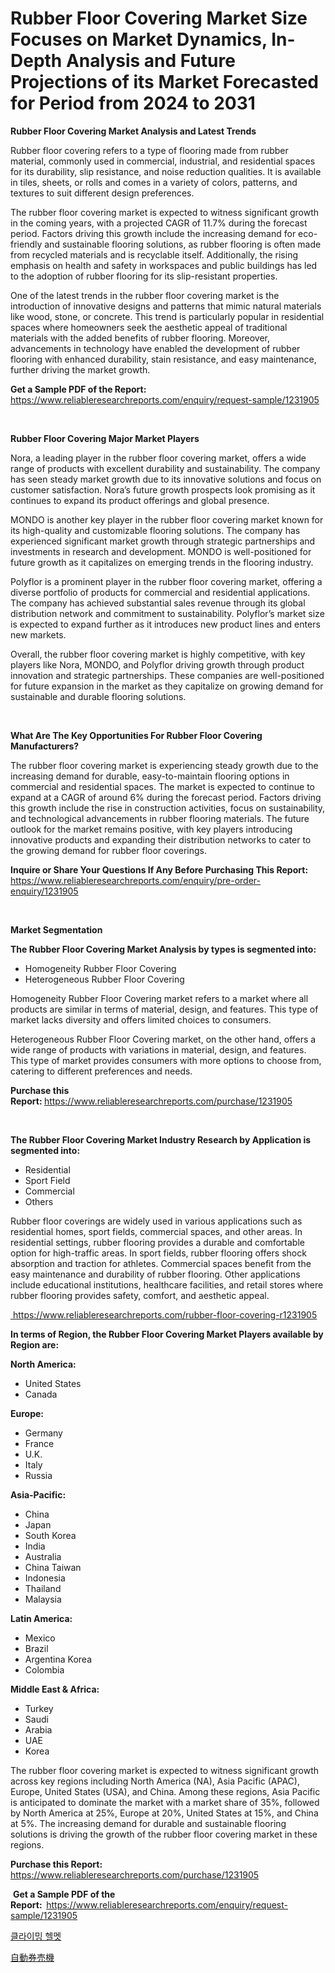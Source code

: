 <p><h1>Rubber Floor Covering Market Size Focuses on Market Dynamics, In-Depth Analysis and Future Projections of its Market Forecasted for Period from 2024 to 2031</h1></p><p><strong>Rubber Floor Covering Market Analysis and Latest Trends</strong></p>
<p><p>Rubber floor covering refers to a type of flooring made from rubber material, commonly used in commercial, industrial, and residential spaces for its durability, slip resistance, and noise reduction qualities. It is available in tiles, sheets, or rolls and comes in a variety of colors, patterns, and textures to suit different design preferences.</p><p>The rubber floor covering market is expected to witness significant growth in the coming years, with a projected CAGR of 11.7% during the forecast period. Factors driving this growth include the increasing demand for eco-friendly and sustainable flooring solutions, as rubber flooring is often made from recycled materials and is recyclable itself. Additionally, the rising emphasis on health and safety in workspaces and public buildings has led to the adoption of rubber flooring for its slip-resistant properties.</p><p>One of the latest trends in the rubber floor covering market is the introduction of innovative designs and patterns that mimic natural materials like wood, stone, or concrete. This trend is particularly popular in residential spaces where homeowners seek the aesthetic appeal of traditional materials with the added benefits of rubber flooring. Moreover, advancements in technology have enabled the development of rubber flooring with enhanced durability, stain resistance, and easy maintenance, further driving the market growth.</p></p>
<p><strong>Get a Sample PDF of the Report:&nbsp;</strong> <a href="https://www.reliableresearchreports.com/enquiry/request-sample/1231905">https://www.reliableresearchreports.com/enquiry/request-sample/1231905</a></p>
<p>&nbsp;</p>
<p><strong>Rubber Floor Covering Major Market Players</strong></p>
<p><p>Nora, a leading player in the rubber floor covering market, offers a wide range of products with excellent durability and sustainability. The company has seen steady market growth due to its innovative solutions and focus on customer satisfaction. Nora’s future growth prospects look promising as it continues to expand its product offerings and global presence.</p><p>MONDO is another key player in the rubber floor covering market known for its high-quality and customizable flooring solutions. The company has experienced significant market growth through strategic partnerships and investments in research and development. MONDO is well-positioned for future growth as it capitalizes on emerging trends in the flooring industry.</p><p>Polyflor is a prominent player in the rubber floor covering market, offering a diverse portfolio of products for commercial and residential applications. The company has achieved substantial sales revenue through its global distribution network and commitment to sustainability. Polyflor’s market size is expected to expand further as it introduces new product lines and enters new markets.</p><p>Overall, the rubber floor covering market is highly competitive, with key players like Nora, MONDO, and Polyflor driving growth through product innovation and strategic partnerships. These companies are well-positioned for future expansion in the market as they capitalize on growing demand for sustainable and durable flooring solutions.</p></p>
<p>&nbsp;</p>
<p><strong>What Are The Key Opportunities For Rubber Floor Covering Manufacturers?</strong></p>
<p><p>The rubber floor covering market is experiencing steady growth due to the increasing demand for durable, easy-to-maintain flooring options in commercial and residential spaces. The market is expected to continue to expand at a CAGR of around 6% during the forecast period. Factors driving this growth include the rise in construction activities, focus on sustainability, and technological advancements in rubber flooring materials. The future outlook for the market remains positive, with key players introducing innovative products and expanding their distribution networks to cater to the growing demand for rubber floor coverings.</p></p>
<p><strong>Inquire or Share Your Questions If Any Before Purchasing This Report:</strong> <a href="https://www.reliableresearchreports.com/enquiry/pre-order-enquiry/1231905">https://www.reliableresearchreports.com/enquiry/pre-order-enquiry/1231905</a></p>
<p>&nbsp;</p>
<p><strong>Market Segmentation</strong></p>
<p><strong>The Rubber Floor Covering Market Analysis by types is segmented into:</strong></p>
<p><ul><li>Homogeneity Rubber Floor Covering</li><li>Heterogeneous Rubber Floor Covering</li></ul></p>
<p><p>Homogeneity Rubber Floor Covering market refers to a market where all products are similar in terms of material, design, and features. This type of market lacks diversity and offers limited choices to consumers.</p><p>Heterogeneous Rubber Floor Covering market, on the other hand, offers a wide range of products with variations in material, design, and features. This type of market provides consumers with more options to choose from, catering to different preferences and needs.</p></p>
<p><strong>Purchase this Report:&nbsp;</strong><a href="https://www.reliableresearchreports.com/purchase/1231905">https://www.reliableresearchreports.com/purchase/1231905</a></p>
<p>&nbsp;</p>
<p><strong>The Rubber Floor Covering Market Industry Research by Application is segmented into:</strong></p>
<p><ul><li>Residential</li><li>Sport Field</li><li>Commercial</li><li>Others</li></ul></p>
<p><p>Rubber floor coverings are widely used in various applications such as residential homes, sport fields, commercial spaces, and other areas. In residential settings, rubber flooring provides a durable and comfortable option for high-traffic areas. In sport fields, rubber flooring offers shock absorption and traction for athletes. Commercial spaces benefit from the easy maintenance and durability of rubber flooring. Other applications include educational institutions, healthcare facilities, and retail stores where rubber flooring provides safety, comfort, and aesthetic appeal.</p></p>
<p><a href="https://www.reliableresearchreports.com/rubber-floor-covering-r1231905">&nbsp;https://www.reliableresearchreports.com/rubber-floor-covering-r1231905</a></p>
<p><strong>In terms of Region, the Rubber Floor Covering Market Players available by Region are:</strong></p>
<p>
    <p> <strong> North America: </strong>
        <ul>
            <li>United States</li>
            <li>Canada</li>
        </ul>
        </p> 
    <p> <strong> Europe: </strong>
        <ul>
            <li>Germany</li>
            <li>France</li>
            <li>U.K.</li>
            <li>Italy</li>
            <li>Russia</li>
        </ul>
        </p> 
    <p> <strong> Asia-Pacific: </strong>
        <ul>
            <li>China</li>
            <li>Japan</li>
            <li>South Korea</li>
            <li>India</li>
            <li>Australia</li>
            <li>China Taiwan</li>
            <li>Indonesia</li>
            <li>Thailand</li>
            <li>Malaysia</li>
        </ul>
        </p> 
    <p> <strong> Latin America: </strong>
        <ul>
            <li>Mexico</li>
            <li>Brazil</li>
            <li>Argentina Korea</li>
            <li>Colombia</li>
        </ul>
        </p> 
    <p> <strong> Middle East & Africa: </strong>
        <ul>
            <li>Turkey</li>
            <li>Saudi</li>
            <li>Arabia</li>
            <li>UAE</li>
            <li>Korea</li>
        </ul>
    </p>
    </p>
<p><p>The rubber floor covering market is expected to witness significant growth across key regions including North America (NA), Asia Pacific (APAC), Europe, United States (USA), and China. Among these regions, Asia Pacific is anticipated to dominate the market with a market share of 35%, followed by North America at 25%, Europe at 20%, United States at 15%, and China at 5%. The increasing demand for durable and sustainable flooring solutions is driving the growth of the rubber floor covering market in these regions.</p></p>
<p><strong>Purchase this Report: </strong><a href="https://www.reliableresearchreports.com/purchase/1231905">https://www.reliableresearchreports.com/purchase/1231905</a></p>
<p>&nbsp;<strong>Get a Sample PDF of the Report:&nbsp;&nbsp;</strong><a href="https://www.reliableresearchreports.com/enquiry/request-sample/1231905">https://www.reliableresearchreports.com/enquiry/request-sample/1231905</a></p>
<p><strong></strong></p>
<p><p><a href="https://github.com/msujons1512/Market-Research-Report-List-2/blob/main/139418039200.md">클라이밍 헬멧</a></p><p><a href="https://medium.com/@alenaieme/2024%E5%B9%B4%E3%81%8B%E3%82%892031%E5%B9%B4%E3%81%BE%E3%81%A7%E3%81%AE%E8%87%AA%E5%8B%95%E5%88%87%E7%AC%A6%E8%B2%A9%E5%A3%B2%E6%A9%9F%E5%B8%82%E5%A0%B4%E3%81%AE%E6%8B%A1%E5%A4%A7%E3%82%92%E7%A4%BA%E3%81%99%E5%B8%82%E5%A0%B4%E8%A6%8F%E6%A8%A1%E3%81%AB%E9%96%A2%E3%81%99%E3%82%8B%E6%B4%9E%E5%AF%9F-aeb6f5e254df">自動券売機</a></p></p>